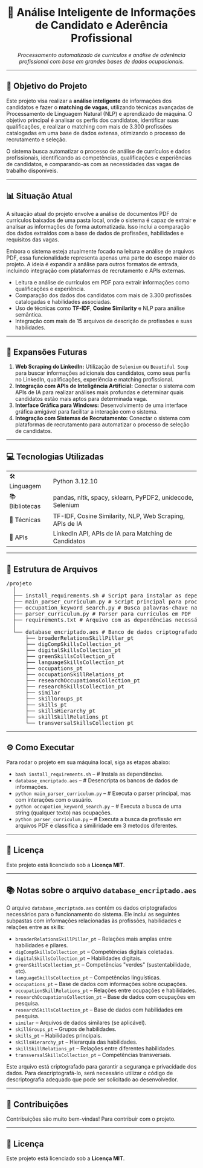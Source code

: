 <h1 align="center">📄 Análise Inteligente de Informações de Candidato e Aderência Profissional</h1>

<p align="center">
  <em>Processamento automatizado de currículos e análise de aderência profissional com base em grandes bases de dados ocupacionais.</em>
</p>

---

<h2>🎯 Objetivo do Projeto</h2>

<p>
  Este projeto visa realizar a <strong>análise inteligente</strong> de informações dos candidatos e fazer o <strong>matching de vagas</strong>, utilizando técnicas avançadas de Processamento de Linguagem Natural (NLP) e aprendizado de máquina. O objetivo principal é analisar os perfis dos candidatos, identificar suas qualificações, e realizar o matching com mais de 3.300 profissões catalogadas em uma base de dados extensa, otimizando o processo de recrutamento e seleção.
</p>

<p>
  O sistema busca automatizar o processo de análise de currículos e dados profissionais, identificando as competências, qualificações e experiências de candidatos, e comparando-as com as necessidades das vagas de trabalho disponíveis.
</p>

---

<h2>📊 Situação Atual</h2>

<p>
  A situação atual do projeto envolve a análise de documentos PDF de currículos baixados de uma pasta local, onde o sistema é capaz de extrair e analisar as informações de forma automatizada. Isso inclui a comparação dos dados extraídos com a base de dados de profissões, habilidades e requisitos das vagas.
</p>

<p>
  Embora o sistema esteja atualmente focado na leitura e análise de arquivos PDF, essa funcionalidade representa apenas uma parte do escopo maior do projeto. A ideia é expandir a análise para outros formatos de entrada, incluindo integração com plataformas de recrutamento e APIs externas.
</p>

<ul>
  <li>Leitura e análise de currículos em PDF para extrair informações como qualificações e experiência.</li>
  <li>Comparação dos dados dos candidatos com mais de 3.300 profissões catalogadas e habilidades associadas.</li>
  <li>Uso de técnicas como <strong>TF-IDF</strong>, <strong>Cosine Similarity</strong> e NLP para análise semântica.</li>
  <li>Integração com mais de 15 arquivos de descrição de profissões e suas habilidades.</li>
</ul>

---

<h2>🔮 Expansões Futuras</h2>

<ol>
  <li><strong>Web Scraping do LinkedIn:</strong> Utilização de <code>Selenium</code> ou <code>Beautiful Soup</code> para buscar informações adicionais dos candidatos, como seus perfis no LinkedIn, qualificações, experiência e matching profissional.</li>
  <li><strong>Integração com APIs de Inteligência Artificial:</strong> Conectar o sistema com APIs de IA para realizar análises mais profundas e determinar quais candidatos estão mais aptos para determinada vaga.</li>
  <li><strong>Interface Gráfica para Windows:</strong> Desenvolvimento de uma interface gráfica amigável para facilitar a interação com o sistema.</li>
  <li><strong>Integração com Sistemas de Recrutamento:</strong> Conectar o sistema com plataformas de recrutamento para automatizar o processo de seleção de candidatos.</li>
</ol>

---

<h2>💻 Tecnologias Utilizadas</h2>

<table>
  <tr><td>🛠️ Linguagem</td><td>Python 3.12.10</td></tr>
  <tr><td>📚 Bibliotecas</td><td>pandas, nltk, spacy, sklearn, PyPDF2, unidecode, Selenium</td></tr>
  <tr><td>🧠 Técnicas</td><td>TF-IDF, Cosine Similarity, NLP, Web Scraping, APIs de IA</td></tr>
  <tr><td>🔌 APIs</td><td>LinkedIn API, APIs de IA para Matching de Candidatos</td></tr>
</table>

---

<h2>📁 Estrutura de Arquivos</h2>
<pre>
/projeto
  │
  ├── install_requirements.sh # Script para instalar as dependências do projeto
  ├── main_parser_curriculum.py # Script principal para processamento de currículos
  ├── occupation_keyword_search.py # Busca palavras-chave nas ocupações
  ├── parser_curriculum.py # Parser para currículos em PDF
  ├── requirements.txt # Arquivo com as dependências necessárias
  │
  └── database_encriptado.aes # Banco de dados criptografado com os arquivos essenciais
      ├── broaderRelationsSkillPillar_pt
      ├── digCompSkillsCollection_pt
      ├── digitalSkillsCollection_pt
      ├── greenSkillsCollection_pt
      ├── languageSkillsCollection_pt
      ├── occupations_pt
      ├── occupationSkillRelations_pt
      ├── researchOccupationsCollection_pt
      ├── researchSkillsCollection_pt
      ├── similar
      ├── skillGroups_pt
      ├── skills_pt
      ├── skillsHierarchy_pt
      ├── skillSkillRelations_pt
      └── transversalSkillsCollection_pt
</pre>

---

<h2>⚙️ Como Executar</h2>

<p>Para rodar o projeto em sua máquina local, siga as etapas abaixo:</p>

<ul>
  <li><code>bash install_requirements.sh</code> – # Instala as dependências.</li>
  <li><code>database_encriptado.aes</code> – # Desencripta os bancos de dados de informações.</li>
  <li><code>python main_parser_curriculum.py</code> – # Executa o parser principal, mas com interações com o usuário.</li>
  <li><code>python occupation_keyword_search.py</code> – # Executa a busca de uma string (qualquer texto) nas ocupações.</li>
  <li><code>python parser_curriculum.py</code> – # Executa a busca da profissão em arquivos PDF e classifica a similiridade em 3 metodos diferentes.</li>
</ul>

---

<h2>📄 Licença</h2>

<p>
  Este projeto está licenciado sob a <strong>Licença MIT</strong>.
</p>

---

<h2>📚 Notas sobre o arquivo <code>database_encriptado.aes</code></h2>

<p>
  O arquivo <code>database_encriptado.aes</code> contém os dados criptografados necessários para o funcionamento do sistema. Ele inclui as seguintes subpastas com informações relacionadas às profissões, habilidades e relações entre as skills:
</p>

<ul>
  <li><code>broaderRelationsSkillPillar_pt</code> – Relações mais amplas entre habilidades e pilares.</li>
  <li><code>digCompSkillsCollection_pt</code> – Competências digitais coletadas.</li>
  <li><code>digitalSkillsCollection_pt</code> – Habilidades digitais.</li>
  <li><code>greenSkillsCollection_pt</code> – Competências "verdes" (sustentabilidade, etc).</li>
  <li><code>languageSkillsCollection_pt</code> – Competências linguísticas.</li>
  <li><code>occupations_pt</code> – Base de dados com informações sobre ocupações.</li>
  <li><code>occupationSkillRelations_pt</code> – Relações entre ocupações e habilidades.</li>
  <li><code>researchOccupationsCollection_pt</code> – Base de dados com ocupações em pesquisa.</li>
  <li><code>researchSkillsCollection_pt</code> – Base de dados com habilidades em pesquisa.</li>
  <li><code>similar</code> – Arquivos de dados similares (se aplicável).</li>
  <li><code>skillGroups_pt</code> – Grupos de habilidades.</li>
  <li><code>skills_pt</code> – Habilidades principais.</li>
  <li><code>skillsHierarchy_pt</code> – Hierarquia das habilidades.</li>
  <li><code>skillSkillRelations_pt</code> – Relações entre diferentes habilidades.</li>
  <li><code>transversalSkillsCollection_pt</code> – Competências transversais.</li>
</ul>

<p>
  Este arquivo está criptografado para garantir a segurança e privacidade dos dados. 
  Para descriptografá-lo, será necessário utilizar o código de descriptografia adequado que pode ser solicitado ao desenvolvedor.
</p>

---

<h2>🤝 Contribuições</h2>

<p>
  Contribuições são muito bem-vindas! Para contribuir com o projeto.
</p>

---

<h2>📄 Licença</h2>

<p>
  Este projeto está licenciado sob a <strong>Licença MIT</strong>.
</p>
